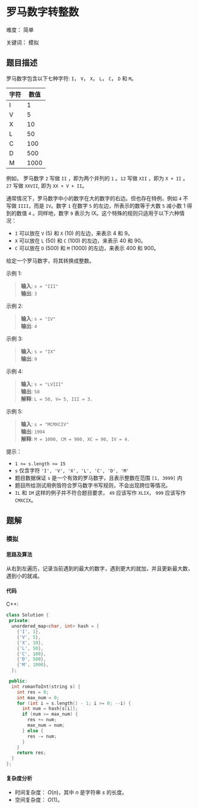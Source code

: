 # 罗马数字转整数

难度： 简单

关键词： 模拟

## 题目描述

罗马数字包含以下七种字符: `I`， `V`， `X`， `L`， `C`， `D` 和 `M`。

| **字符** | **数值** |
| --- | --- |
| I | 1 |
| V | 5 |
| X | 10 |
| L | 50 |
| C | 100 |
| D | 500 |
| M | 1000 |

例如， 罗马数字 `2` 写做 `II` ，即为两个并列的 `1` 。`12` 写做 `XII` ，即为 `X + II` 。 `27` 写做  `XXVII`, 即为 `XX + V + II`。

通常情况下，罗马数字中小的数字在大的数字的右边。但也存在特例，例如 `4` 不写做 `IIII`，而是 `IV`。数字 `1` 在数字 `5` 的左边，所表示的数等于大数 `5` 减小数 1 得到的数值 `4` 。同样地，数字 `9` 表示为 IX。这个特殊的规则只适用于以下六种情况：

* `I` 可以放在 `V` (5) 和 `X` (10) 的左边，来表示 4 和 9。
* `X` 可以放在 `L` (50) 和 `C` (100) 的左边，来表示 40 和 90。 
* `C` 可以放在 `D` (500) 和 `M` (1000) 的左边，来表示 400 和 900。

给定一个罗马数字，将其转换成整数。

示例 1:

>**输入**: `s = "III"` <br>
**输出**: `3`

示例 2:

>**输入**: `s = "IV"` <br>
**输出**: `4`

示例 3:

>**输入**: `s = "IX"` <br>
**输出**: `9`

示例 4:

>**输入**: `s = "LVIII"` <br>
**输出**: `58` <br>
**解释**: `L = 50, V= 5, III = 3.`

示例 5:

>**输入**: `s = "MCMXCIV"` <br>
**输出**: `1994` <br>
**解释**: `M = 1000, CM = 900, XC = 90, IV = 4.`

提示：

* `1 <= s.length <= 15`
* `s` 仅含字符 `'I', 'V', 'X', 'L', 'C', 'D', 'M'`
* 题目数据保证 `s` 是一个有效的罗马数字，且表示整数在范围 `[1, 3999]` 内
* 题目所给测试用例皆符合罗马数字书写规则，不会出现跨位等情况。
* `IL` 和 `IM` 这样的例子并不符合题目要求， `49` 应该写作 `XLIX`， `999` 应该写作 `CMXCIX`。

## 题解

### 模拟

#### 思路及算法

从右到左遍历，记录当前遇到的最大的数字，遇到更大的就加，并且更新最大数，遇到小的就减。

#### 代码

C++:
```cpp
class Solution {
 private:
  unordered_map<char, int> hash = {
    {'I', 1},
    {'V', 5},
    {'X', 10},
    {'L', 50},
    {'C', 100},
    {'D', 500},
    {'M', 1000},
  };

 public:
  int romanToInt(string s) {
    int res = 0;
    int max_num = 0;
    for (int i = s.length() - 1; i >= 0; --i) {
      int num = hash[s[i]];
      if (num >= max_num) {
        res += num;
        max_num = num;
      } else {
        res -= num;
      }
    }
    return res;
  }
};
```

#### 复杂度分析

* 时间复杂度： $O(n)$，其中 $n$ 是字符串 $s$ 的长度。
* 空间复杂度： $O(1)$。
